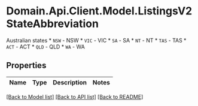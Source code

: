 # Domain.Api.Client.Model.ListingsV2StateAbbreviation
Australian states  * `NSW` - NSW * `VIC` - VIC * `SA` - SA * `NT` - NT * `TAS` - TAS * `ACT` - ACT * `QLD` - QLD * `WA` - WA
## Properties

Name | Type | Description | Notes
------------ | ------------- | ------------- | -------------

[[Back to Model list]](../README.md#documentation-for-models) [[Back to API list]](../README.md#documentation-for-api-endpoints) [[Back to README]](../README.md)


